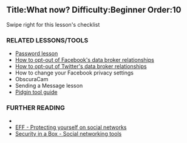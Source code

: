Title:What now?
Difficulty:Beginner
Order:10
---
<p>Swipe right for this lesson's checklist</p><h3>RELATED LESSONS/TOOLS</h3><p><ul><li><a href="umbrella://lesson/passwords">Password lesson</a></li><li><a href="umbrella://lesson/facebook">How to opt-out of Facebook's data broker relationships</a></li><li><a href="umbrella://lesson/facebook">How to opt-out of Twitter's data broker relationships</a></li><li>How to change your Facebook privacy settings</li><li>ObscuraCam </li><li>Sending a Message lesson</li><li><a href="umbrella://lesson/pidgin">Pidgin tool guide</a></li></ul></p><h3>FURTHER READING</h3><p><ul><li><li><a href="https://ssd.eff.org/en/module/protecting-yourself-social-networks">EFF - Protecting yourself on social networks</a><li><a href="https://securityinabox.org/social_networking_tools">Security in a Box - Social networking tools</a></li></ul></p>